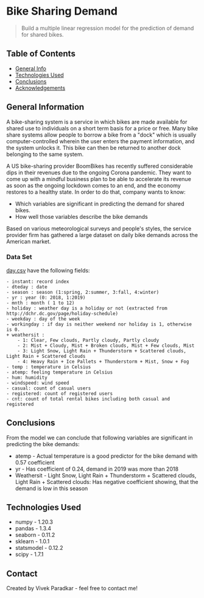 # Bike Sharing Demand
> Build a multiple linear regression model for the prediction of demand for shared bikes.


## Table of Contents
* [General Info](#general-information)
* [Technologies Used](#technologies-used)
* [Conclusions](#conclusions)
* [Acknowledgements](#acknowledgements)

<!-- You can include any other section that is pertinent to your problem -->

## General Information

A bike-sharing system is a service in which bikes are made available for shared use to individuals on a short term basis for a price or free. Many bike share systems allow people to borrow a bike from a "dock" which is usually computer-controlled wherein the user enters the payment information, and the system unlocks it. This bike can then be returned to another dock belonging to the same system.

A US bike-sharing provider BoomBikes has recently suffered considerable dips in their revenues due to the ongoing Corona pandemic. They want to come up with a mindful business plan to be able to accelerate its revenue as soon as the ongoing lockdown comes to an end, and the economy restores to a healthy state. In order to do that, company wants to know:

- Which variables are significant in predicting the demand for shared bikes.
- How well those variables describe the bike demands

Based on various meteorological surveys and people's styles, the service provider firm has gathered a large dataset on daily bike demands across the American market.

### Data Set

[day.csv](https://github.com/vivekparadkar/bike_sharing_demand/blob/main/data/day.csv) have the following fields:
	
	- instant: record index
	- dteday : date
	- season : season (1:spring, 2:summer, 3:fall, 4:winter)
	- yr : year (0: 2018, 1:2019)
	- mnth : month ( 1 to 12)
	- holiday : weather day is a holiday or not (extracted from http://dchr.dc.gov/page/holiday-schedule)
	- weekday : day of the week
	- workingday : if day is neither weekend nor holiday is 1, otherwise is 0.
	+ weathersit : 
		- 1: Clear, Few clouds, Partly cloudy, Partly cloudy
		- 2: Mist + Cloudy, Mist + Broken clouds, Mist + Few clouds, Mist
		- 3: Light Snow, Light Rain + Thunderstorm + Scattered clouds, Light Rain + Scattered clouds
		- 4: Heavy Rain + Ice Pallets + Thunderstorm + Mist, Snow + Fog
	- temp : temperature in Celsius
	- atemp: feeling temperature in Celsius
	- hum: humidity
	- windspeed: wind speed
	- casual: count of casual users
	- registered: count of registered users
	- cnt: count of total rental bikes including both casual and registered


## Conclusions

From the model we can conclude that following variables are significant in predicting the bike demands:

- atemp - Actual temperature is a good predictor for the bike demand with 0.57 coefficient
- yr - Has coefficient of 0.24, demand in 2019 was more than 2018
- Weathersit - Light Snow, Light Rain + Thunderstorm + Scattered clouds, Light Rain + Scattered clouds: Has negative coefficient showing, that the demand is low in this season

## Technologies Used

- numpy - 1.20.3
- pandas - 1.3.4
- seaborn - 0.11.2
- sklearn - 1.0.1
- statsmodel - 0.12.2
- scipy - 1.7.1

## Contact
Created by Vivek Paradkar - feel free to contact me!

